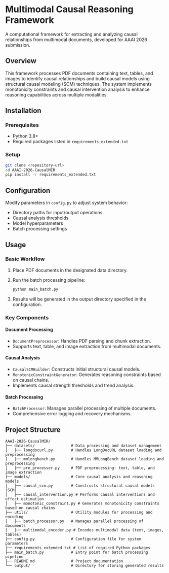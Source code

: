 # Multimodal Causal Reasoning Framework
A computational framework for extracting and analyzing causal relationships from multimodal documents, developed for AAAI 2026 submission.

## Overview

This framework processes PDF documents containing text, tables, and images to identify causal relationships and build causal models using structural causal modeling (SCM) techniques. The system implements monotonicity constraints and causal intervention analysis to enhance reasoning capabilities across multiple modalities.

## Installation

### Prerequisites

- Python 3.8+
- Required packages listed in `requirements_extended.txt`

### Setup

```bash
git clone <repository-url>
cd AAAI-2026-CausalMIR
pip install -r requirements_extended.txt
```

## Configuration

Modify parameters in `config.py` to adjust system behavior:

- Directory paths for input/output operations
- Causal analysis thresholds
- Model hyperparameters
- Batch processing settings

## Usage

### Basic Workflow

1. Place PDF documents in the designated data directory.
2. Run the batch processing pipeline:

    ```bash
    python main_batch.py
    ```

3. Results will be generated in the output directory specified in the configuration.

### Key Components

#### Document Processing

- `DocumentPreprocessor`: Handles PDF parsing and chunk extraction.
- Supports text, table, and image extraction from multimodal documents.

#### Causal Analysis

- `CausalSCMBuilder`: Constructs initial structural causal models.
- `MonotonicConstraintGenerator`: Generates reasoning constraints based on causal chains.
- Implements causal strength thresholds and trend analysis.

#### Batch Processing

- `BatchProcessor`: Manages parallel processing of multiple documents.
- Comprehensive error logging and recovery mechanisms.

## Project Structure

```
AAAI-2026-CausalMIR/
├── datasets/                # Data processing and dataset management
│   ├── longdocurl.py        # Handles LongDocURL dataset loading and preprocessing
│   ├── mmlongbench.py       # Handles MMLongBench dataset loading and preprocessing
│   ├── pre_processer.py     # PDF preprocessing: text, table, and image extraction
├── models/                  # Core causal analysis and reasoning models
│   ├── causal_scm.py        # Constructs structural causal models (SCM)
│   ├── causal_intervention.py # Performs causal interventions and effect estimation
│   ├── monotonic_constraint.py # Generates monotonicity constraints based on causal chains
├── utils/                   # Utility modules for processing and encoding
│   ├── batch_processor.py   # Manages parallel processing of documents
│   ├── multimodal_encoder.py # Encodes multimodal data (text, images, tables)
├── config.py                # Configuration file for system parameters
├── requirements_extended.txt # List of required Python packages
├── main_batch.py            # Entry point for batch processing pipeline
├── README.md                # Project documentation
└── output/                  # Directory for storing generated results
```